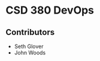 <h1>CSD 380 DevOps</h1>
<h2>Contributors</h2>
<ul>
  <li>Seth Glover</li>
  <li>John Woods</li>
</ul>
